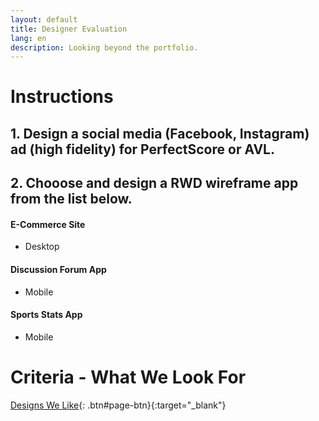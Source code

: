 ```yaml
---
layout: default
title: Designer Evaluation
lang: en
description: Looking beyond the portfolio.
---
```




# Instructions

## 1. Design a social media (Facebook, Instagram) ad (high fidelity) for PerfectScore or AVL.

## 2. Chooose and design a RWD wireframe app from the list below.

#### E-Commerce Site

* Desktop

#### Discussion Forum App

* Mobile

#### Sports Stats App

* Mobile


# Criteria - What We Look For

[Designs We Like](https://docs.google.com/spreadsheets/d/1JFrMD5X5O_09hYCWGpeODBHy0OnA1UkQUuejtB0m54w/edit?usp=sharing){: .btn#page-btn}{:target="_blank"}